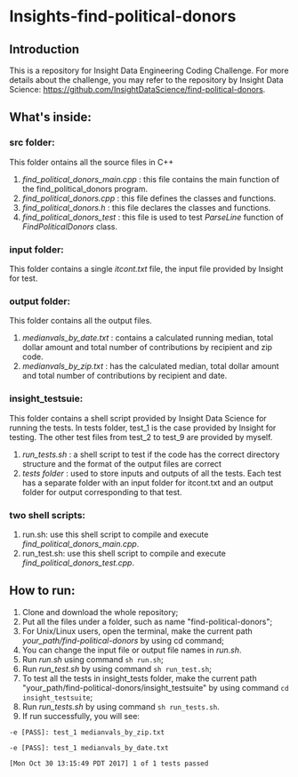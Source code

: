 # Insights-find-political-donors

## Introduction 

This is a repository for Insight Data Engineering Coding Challenge. For more details about the challenge, you may refer to the repository by Insight Data Science: https://github.com/InsightDataScience/find-political-donors.

## What's inside:
### src folder: 
This folder ontains all the source files in C++
1. *find_political_donors_main.cpp* : this file contains the main function of the find_political_donors program.
2. *find_political_donors.cpp* : this file defines the classes and functions.
3. *find_political_donors.h* : this file declares the classes and functions.
4. *find_political_donors_test* : this file is used to test *ParseLine* function of *FindPoliticalDonors* class.

### input folder: 
This folder contains a single *itcont.txt* file, the input file provided by Insight for test.

### output folder: 
This folder contains all the output files.
1. *medianvals_by_date.txt* : contains a calculated running median, total dollar amount and total number of contributions by recipient and zip code.
2. *medianvals_by_zip.txt* : has the calculated median, total dollar amount and total number of contributions by recipient and date.

### insight_testsuie: 
This folder contains a shell script provided by Insight Data Science for running the tests. In tests folder, test_1 is the case provided by Insight for testing. The other test files from test_2 to test_9 are provided by myself.
1. *run_tests.sh* : a shell script to test if the code has the correct directory structure and the format of the output files are correct
2. *tests folder* : used to store inputs and outputs of all the tests. Each test has a separate folder with an input folder for itcont.txt and an output folder for output corresponding to that test.

### two shell scripts:
1. run.sh: use this shell script to compile and execute *find_political_donors_main.cpp*.
2. run_test.sh: use this shell script to compile and execute *find_political_donors_test.cpp*.

## How to run:
1. Clone and download the whole repository;
1. Put all the files under a folder, such as name "find-political-donors";
1. For Unix/Linux users, open the terminal, make the current path *your_path/find-political-donors* by using cd command;
1. You can change the input file or output file names in *run.sh*. 
1. Run *run.sh* using command `sh run.sh`;
1. Run *run_test.sh* by using command `sh run_test.sh`;
1. To test all the tests in insight_tests folder, make the current path "your_path/find-political-donors/insight_testsuite" by using command `cd insight_testsuite`;
1. Run *run_tests.sh* by using command `sh run_tests.sh`.
1. If run successfully, you will see:

``
-e [PASS]: test_1 medianvals_by_zip.txt
``

``
-e [PASS]: test_1 medianvals_by_date.txt
``

``
[Mon Oct 30 13:15:49 PDT 2017] 1 of 1 tests passed
``
